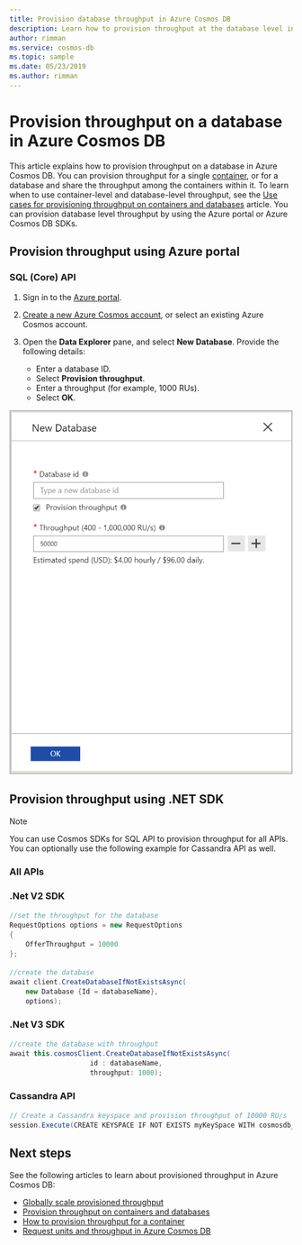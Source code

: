 ```yaml
---
title: Provision database throughput in Azure Cosmos DB
description: Learn how to provision throughput at the database level in Azure Cosmos DB
author: rimman
ms.service: cosmos-db
ms.topic: sample
ms.date: 05/23/2019
ms.author: rimman
---
```


# Provision throughput on a database in Azure Cosmos DB

This article explains how to provision throughput on a database in Azure Cosmos DB. You can provision throughput for a single [container](how-to-provision-container-throughput.md), or for a database and share the throughput among the containers within it. To learn when to use container-level and database-level throughput, see the [Use cases for provisioning throughput on containers and databases](set-throughput.md) article. You can provision database level throughput by using the Azure portal or Azure Cosmos DB SDKs.

## Provision throughput using Azure portal

### <a id="portal-sql"></a>SQL (Core) API

1. Sign in to the [Azure portal](https://portal.azure.com/).

1. [Create a new Azure Cosmos account](create-sql-api-dotnet.md#create-account), or select an existing Azure Cosmos account.

1. Open the **Data Explorer** pane, and select **New Database**. Provide the following details:

   * Enter a database ID. 
   * Select **Provision throughput**.
   * Enter a throughput (for example, 1000 RUs).
   * Select **OK**.

![Screenshot of New Database dialog box](./media/how-to-provision-database-throughput/provision-database-throughput-portal-all-api.png)

## Provision throughput using .NET SDK

> [!Note]
> You can use Cosmos SDKs for SQL API to provision throughput for all APIs. You can optionally use the following example for Cassandra API as well.

### <a id="dotnet-all"></a>All APIs
### .Net V2 SDK

```csharp
//set the throughput for the database
RequestOptions options = new RequestOptions
{
    OfferThroughput = 10000
};

//create the database
await client.CreateDatabaseIfNotExistsAsync(
    new Database {Id = databaseName},  
    options);
```

### .Net V3 SDK
```csharp
//create the database with throughput
await this.cosmosClient.CreateDatabaseIfNotExistsAsync(
                    id : databaseName,
                    throughput: 1000);
```

### <a id="dotnet-cassandra"></a>Cassandra API

```csharp
// Create a Cassandra keyspace and provision throughput of 10000 RU/s
session.Execute(CREATE KEYSPACE IF NOT EXISTS myKeySpace WITH cosmosdb_provisioned_throughput=10000);
```

## Next steps

See the following articles to learn about provisioned throughput in Azure Cosmos DB:

* [Globally scale provisioned throughput](scaling-throughput.md)
* [Provision throughput on containers and databases](set-throughput.md)
* [How to provision throughput for a container](how-to-provision-container-throughput.md)
* [Request units and throughput in Azure Cosmos DB](request-units.md)